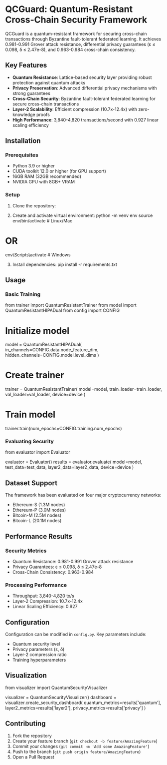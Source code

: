 # QCGuard: Quantum-Resistant Cross-Chain Security Framework

QCGuard is a quantum-resistant framework for securing cross-chain transactions through Byzantine fault-tolerant federated learning. It achieves 0.981-0.991 Grover attack resistance, differential privacy guarantees (ε ≤ 0.098, δ ≤ 2.47e-8), and 0.963-0.984 cross-chain consistency.

## Key Features

- **Quantum Resistance**: Lattice-based security layer providing robust protection against quantum attacks
- **Privacy Preservation**: Advanced differential privacy mechanisms with strong guarantees
- **Cross-Chain Security**: Byzantine fault-tolerant federated learning for secure cross-chain transactions
- **Layer-2 Scalability**: Efficient compression (10.7x-12.4x) with zero-knowledge proofs
- **High Performance**: 3,840-4,820 transactions/second with 0.927 linear scaling efficiency

## Installation

### Prerequisites
- Python 3.9 or higher
- CUDA toolkit 12.0 or higher (for GPU support)
- 16GB RAM (32GB recommended)
- NVIDIA GPU with 8GB+ VRAM

### Setup

1. Clone the repository:


2. Create and activate virtual environment:
python -m venv env
source env/bin/activate  # Linux/Mac
# OR
env\Scripts\activate     # Windows


3. Install dependencies:
pip install -r requirements.txt


## Usage

### Basic Training

from trainer import QuantumResistantTrainer
from model import QuantumResistantHIPADual
from config import CONFIG

# Initialize model
model = QuantumResistantHIPADual(
    in_channels=CONFIG.data.node_feature_dim,
    hidden_channels=CONFIG.model.level_dims
)

# Create trainer
trainer = QuantumResistantTrainer(
    model=model,
    train_loader=train_loader,
    val_loader=val_loader,
    device=device
)

# Train model
trainer.train(num_epochs=CONFIG.training.num_epochs)


### Evaluating Security

from evaluator import Evaluator

evaluator = Evaluator()
results = evaluator.evaluate(
    model=model,
    test_data=test_data,
    layer2_data=layer2_data,
    device=device
)


## Dataset Support

The framework has been evaluated on four major cryptocurrency networks:
- Ethereum-S (1.3M nodes)
- Ethereum-P (3.0M nodes)
- Bitcoin-M (2.5M nodes)
- Bitcoin-L (20.1M nodes)

## Performance Results

### Security Metrics
- Quantum Resistance: 0.981-0.991 Grover attack resistance
- Privacy Guarantees: ε ≤ 0.098, δ ≤ 2.47e-8
- Cross-Chain Consistency: 0.963-0.984

### Processing Performance
- Throughput: 3,840-4,820 tx/s
- Layer-2 Compression: 10.7x-12.4x
- Linear Scaling Efficiency: 0.927

## Configuration

Configuration can be modified in `config.py`. Key parameters include:
- Quantum security level
- Privacy parameters (ε, δ)
- Layer-2 compression ratio
- Training hyperparameters

## Visualization

from visualizer import QuantumSecurityVisualizer

visualizer = QuantumSecurityVisualizer()
dashboard = visualizer.create_security_dashboard(
    quantum_metrics=results['quantum'],
    layer2_metrics=results['layer2'],
    privacy_metrics=results['privacy']
)


## Contributing

1. Fork the repository
2. Create your feature branch (`git checkout -b feature/AmazingFeature`)
3. Commit your changes (`git commit -m 'Add some AmazingFeature'`)
4. Push to the branch (`git push origin feature/AmazingFeature`)
5. Open a Pull Request
